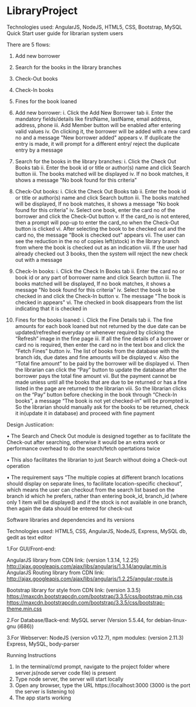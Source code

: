 # LibraryProject
Technologies used: AngularJS, NodeJS, HTML5, CSS, Bootstrap, MySQL
Quick Start user guide for librarian system users

There are 5 flows:
1. Add new borrower
2. Search for the books in the library branches
3. Check-Out books
4. Check-In books
5. Fines for the book loaned

1. Add new borrower:
	i. Click the Add New Borrower tab
	ii. Enter the mandatory fields/details like firstName, lastName, email address, address, phone
	iii. Add Member button will be enabled after entering valid values
	iv. On clicking it, the borrower will be added with a new card no and a message "New borrower added" appears
	v. If duplicate the entry is made, it will prompt for a different entry/ reject the duplicate entry by a message

2. Search for the books in the library branches:
	i. Click the Check Out Books tab
	ii. Enter the book id or title or author(s) name and click Search button
	iii. The books matched will be displayed
	iv. If no book matches, it shows a message "No book found for this criteria"

3. Check-Out books:
	i. Click the Check Out Books tab
	ii. Enter the book id or title or author(s) name and click Search button
	iii. The books matched will be displayed, If no book matches, it shows a message "No book found for this criteria"
	iv. Select one book, enter the card no of the borrower and click the Check-Out button
	v. If the card_no is not entered, then a prompt will pop-up to enter the card_no when the Check-Out button is clicked
	vi. After selecting the book to be checked out and the card no, the message "Book is checked out" appears
	vii. The user can see the reduction in the no of copies left(stock) in the library branch from where the book is checked out as an 	        indication
	viii. If the user had already checked out 3 books, then the system will reject the new check out with a message

4. Check-In books:
	i. Click the Check In Books tab
	ii. Enter the card no or book id or any part of borrower name and click Search button
	iii. The books matched will be displayed, If no book matches, it shows a message "No book found for this criteria"
	iv. Select the book to be checked in and click the Check-In button
	v. The message "The book is checked in appears"
	vi. The checked in book disappears from the list indicating that it is checked in  




5. Fines for the books loaned:
	i. Click the Fine Details tab
	ii. The fine amounts for each book loaned but not returned by the due date can be 	updated/refreshed everyday or whenever required by clicking the “Refresh” image in the fine page
	iii. If all the fine details of a borrower or card no is required, then enter the card no in the text box and click the “Fetch Fines” button
	iv.  The list of books from the database with the branch ids, due dates and fine amounts will be displayed
	v. Also the “Total fine amount” to be paid by the borrower will be displayed
	vi. Then the librarian can click the “Pay” button to update the database after the borrower pays the total fine amount
	vii.  But the payment cannot be made unless until all the books that are due to be returned or has a fine listed in the page are returned to the librarian
	viii. So the librarian clicks on the  “Pay”  button before checking in the book through “Check-In books”, a message “The book is not yet checked-in” will be prompted
	ix. So the librarian should manually ask for the books to be returned, check it in(update it in database) and proceed with fine payment



Design Justiication:

•	The Search and Check Out module is designed together as to facilitate the Check-out after searching, otherwise it would be an extra work or performance overhead to do the search/fetch opertations twice

•	This also facilitates the librarian to just Search without doing a Check-out operation

•	The requirement says “The multiple copies at different branch locations should display on separate lines, to facilitate location-specific checkout”, which means the user can checkout from the search list based on the branch id which he prefers, rather than entering book_id, branch_id (where only 1 item will be displayed) and if the stock is not available in one branch, then again the data should be entered for check-out



  




























Software libraries and dependencies and its versions

Technologies used: HTML5, CSS, AngularJS, NodeJS, Express, MySQL db, gedit as text editor

1.For GUI/Front-end:

AngularJS library from CDN link: (version 1.3.14, 1.2.25)
http://ajax.googleapis.com/ajax/libs/angularjs/1.3.14/angular.min.js
AngularJS Routing library from CDN link:
http://ajax.googleapis.com/ajax/libs/angularjs/1.2.25/angular-route.js

Bootstrap library for style from CDN link: (version 3.3.5)
https://maxcdn.bootstrapcdn.com/bootstrap/3.3.5/css/bootstrap.min.css
https://maxcdn.bootstrapcdn.com/bootstrap/3.3.5/css/bootstrap-theme.min.css

2.For Database/Back-end: MySQL server (Version 5.5.44, for debian-linux-gnu (i686))

3.For Webserver: NodeJS (version v0.12.7), npm modules: (version 2.11.3) Express, MySQL, body-parser


Running Instructions
 
 1. In the terminal/cmd prompt, navigate to the project folder where server.js(node server code file) is present
 2. Type node server, the server will start locally
 3. Open any browser, type the URL https://localhost:3000 (3000 is the port the server is listening to)
4. The app starts working








